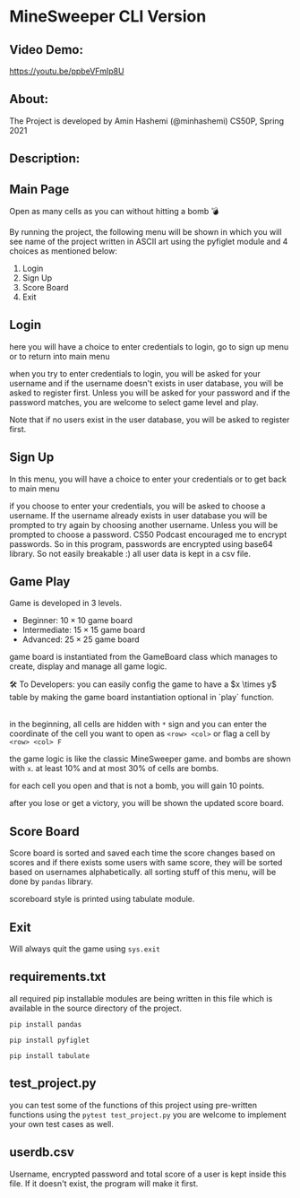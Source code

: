 # MineSweeper CLI Version
## Video Demo:
https://youtu.be/ppbeVFmIp8U
## About:
The Project is developed by Amin Hashemi (@minhashemi)
CS50P, Spring 2021

## Description:

Main Page
---------

Open as many cells as you can without hitting a bomb 💣

By running the project, the following menu will be shown in which you will see name of the project written in ASCII art using the pyfiglet module and 4 choices as mentioned below:

1.  Login
2.  Sign Up
3.  Score Board
4.  Exit

Login
-----

here you will have a choice to enter credentials to login, go to sign up menu or to return into main menu

when you try to enter credentials to login, you will be asked for your username and if the username doesn't exists in user database, you will be asked to register first. Unless you will be asked for your password and if the password matches, you are welcome to select game level and play.

Note that if no users exist in the user database, you will be asked to register first.

Sign Up
-------

In this menu, you will have a choice to enter your credentials or to get back to main menu

if you choose to enter your credentials, you will be asked to choose a username. If the username already exists in user database you will be prompted to try again by choosing another username. Unless you will be prompted to choose a password. CS50 Podcast encouraged me to encrypt passwords. So in this program, passwords are encrypted using base64 library. So not easily breakable :)
all user data is kept in a csv file.

Game Play
---------

Game is developed in 3 levels.

-   Beginner: $10\times10$ game board
-   Intermediate: $15\times15$ game board
-   Advanced: $25\times25$ game board

game board is instantiated from the GameBoard class which manages to create, display and manage all game logic.

<aside> 🛠 To Developers: you can easily config the game to have a $x \times y$ table by making the game board instantiation optional in `play` function.

</aside>

<br />

in the beginning, all cells are hidden with `*` sign and you can enter the coordinate of the cell you want to open as `<row> <col>` or flag a cell by `<row> <col> F`

the game logic is like the classic MineSweeper game. and bombs are shown with `x`. at least 10% and at most 30% of cells are bombs.

for each cell you open and that is not a bomb, you will gain 10 points.

after you lose or get a victory, you will be shown the updated score board.

Score Board
-----------

Score board is sorted and saved each time the score changes based on scores and if there exists some users with same score, they will be sorted based on usernames alphabetically.
all sorting stuff of this menu, will be done by `pandas` library.

scoreboard style is printed using tabulate module.

Exit
----
Will always quit the game using `sys.exit`

requirements.txt
----------------

all required pip installable modules are being written in this file which is available in the source directory of the project.

`pip install pandas`

`pip install pyfiglet`

`pip install tabulate`

test_project.py
---------------

you can test some of the functions of this project using pre-written functions using the `pytest test_project.py`
you are welcome to implement your own test cases as well.

userdb.csv
----------
Username, encrypted password and total score of a user is kept inside this file. If it doesn't exist, the program will make it first.
